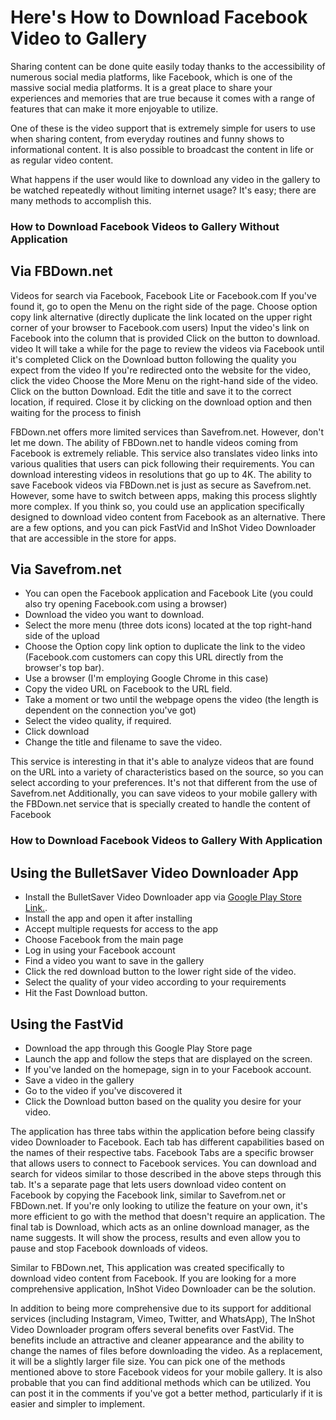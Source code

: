 # Here's How to Download Facebook Video to Gallery 
Sharing content can be done quite easily today thanks to the accessibility of numerous social media platforms, like Facebook, which is one of the massive social media platforms. It is a great place to share your experiences and memories that are true because it comes with a range of features that can make it more enjoyable to utilize.

One of these is the video support that is extremely simple for users to use when sharing content, from everyday routines and funny shows to informational content. It is also possible to broadcast the content in life or as regular video content.

What happens if the user would like to download any video in the gallery to be watched repeatedly without limiting internet usage? It's easy; there are many methods to accomplish this.

### How to Download Facebook Videos to Gallery Without Application
## Via FBDown.net
Videos for search via Facebook, Facebook Lite or Facebook.com
If you've found it, go to open the Menu on the right side of the page.
Choose option copy link alternative (directly duplicate the link located on the upper right corner of your browser to Facebook.com users)
Input the video's link on Facebook into the column that is provided
Click on the button to download. video
It will take a while for the page to review the videos via Facebook until it's completed
Click on the Download button following the quality you expect from the video
If you're redirected onto the website for the video, click the video
Choose the More Menu on the right-hand side of the video.
Click on the button Download. 
Edit the title and save it to the correct location, if required.
Close it by clicking on the download option and then waiting for the process to finish

FBDown.net offers more limited services than Savefrom.net. However, don't let me down. The ability of FBDown.net to handle videos coming from Facebook is extremely reliable.
This service also translates video links into various qualities that users can pick following their requirements. You can download interesting videos in resolutions that go up to 4K.
The ability to save Facebook videos via FBDown.net is just as secure as Savefrom.net. However, some have to switch between apps, making this process slightly more complex.
If you think so, you could use an application specifically designed to download video content from Facebook as an alternative. There are a few options, and you can pick FastVid and InShot Video Downloader that are accessible in the store for apps.

## Via Savefrom.net
- You can open the Facebook application and Facebook Lite (you could also try opening Facebook.com using a browser)
- Download the video you want to download.
- Select the more menu (three dots icons) located at the top right-hand side of the upload
- Choose the Option copy link option to duplicate the link to the video (Facebook.com customers can copy this URL directly from the browser's top bar).
- Use a browser (I'm employing Google Chrome in this case)
- Copy the video URL on Facebook to the URL field. 
- Take a moment or two until the webpage opens the video (the length is dependent on the connection you've got)
- Select the video quality, if required.
- Click download
- Change the title and filename to save the video.

This service is interesting in that it's able to analyze videos that are found on the URL into a variety of characteristics based on the source, so you can select according to your preferences.
It's not that different from the use of Savefrom.net Additionally, you can save videos to your mobile gallery with the FBDown.net service that is specially created to handle the content of Facebook

### How to Download Facebook Videos to Gallery With Application
## Using the BulletSaver Video Downloader App
- Install the BulletSaver Video Downloader app via [Google Play Store Link.](https://play.google.com/store/apps/details?id=com.blueprimes.easyvid).
- Install the app and open it after installing
- Accept multiple requests for access to the app
- Choose Facebook from the main page
- Log in using your Facebook account
- Find a video you want to save in the gallery
- Click the red download button to the lower right side of the video.
- Select the quality of your video according to your requirements
- Hit the Fast Download button.


## Using the FastVid 
- Download the app through this Google Play Store page
- Launch the app and follow the steps that are displayed on the screen.
- If you've landed on the homepage, sign in to your Facebook account.
- Save a video in the gallery
- Go to the video if you've discovered it
- Click the Download button based on the quality you desire for your video.
 
The application has three tabs within the application before being classify video Downloader to Facebook. Each tab has different capabilities based on the names of their respective tabs.
Facebook Tabs are a specific browser that allows users to connect to Facebook services. You can download and search for videos similar to those described in the above steps through this tab.
It's a separate page that lets users download video content on Facebook by copying the Facebook link, similar to Savefrom.net or FBDown.net. If you're only looking to utilize the feature on your own, it's more efficient to go with the method that doesn't require an application.
The final tab is Download, which acts as an online download manager, as the name suggests. It will show the process, results and even allow you to pause and stop Facebook downloads of videos.

Similar to FBDown.net, This application was created specifically to download video content from Facebook. If you are looking for a more comprehensive application, InShot Video Downloader can be the solution.

In addition to being more comprehensive due to its support for additional services (including Instagram, Vimeo, Twitter, and WhatsApp), The InShot Video Downloader program offers several benefits over FastVid.
The benefits include an attractive and cleaner appearance and the ability to change the names of files before downloading the video. As a replacement, it will be a slightly larger file size.
You can pick one of the methods mentioned above to store Facebook videos for your mobile gallery. It is also probable that you can find additional methods which can be utilized.
You can post it in the comments if you've got a better method, particularly if it is easier and simpler to implement.










